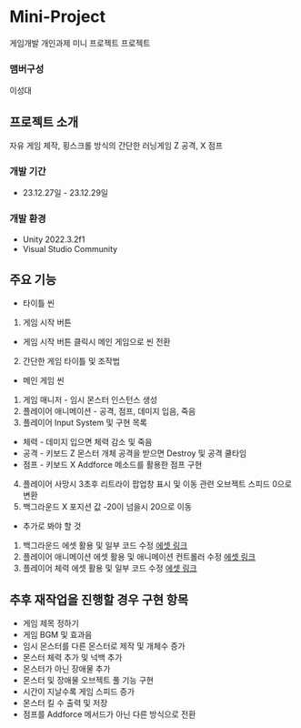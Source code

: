 # Mini-Project
게임개발 개인과제 미니 프로젝트 프로젝트

### 맴버구성
이성대

## 프로젝트 소개
자유 게임 제작, 횡스크롤 방식의 간단한 러닝게임
Z 공격, X 점프

### 개발 기간
* 23.12.27일 - 23.12.29일

### 개발 환경
- Unity 2022.3.2f1
- Visual Studio Community

## 주요 기능
 - 타이틀 씬
 1. 게임 시작 버튼
 - 게임 시작 버튼 클릭시 메인 게임으로 씬 전환
 2. 간단한 게임 타이틀 및 조작법
    
 - 메인 게임 씬
 1. 게임 매니저 - 임시 몬스터 인스턴스 생성
 2. 플레이어 애니메이션 - 공격, 점프, 데미지 입음, 죽음
 3. 플레이어 Input System 및 구현 목록
 - 체력 - 데미지 입으면 체력 감소 및 죽음
 - 공격 - 키보드 Z 몬스터 개체 공격을 받으면 Destroy 및 공격 쿨타임
 - 점프 - 키보드 X Addforce 메소드를 활용한 점프 구현
 4. 플레이어 사망시 3초후 리트라이 팝업창 표시 및 이동 관련 오브젝트 스피드 0으로 변환
 5. 백그라운드 X 포지션 값 -20이 넘을시 20으로 이동

 - 추가로 봐야 할 것
 1. 백그라운드 에셋 활용 및 일부 코드 수정 [에셋 링크](https://assetstore.unity.com/packages/2d/textures-materials/nature/free-pixel-art-hill-133118)
 2. 플레이어 애니메이션 에셋 활용 및 애니메이션 컨트롤러 수정 [에셋 링크](https://assetstore.unity.com/packages/2d/characters/warrior-free-asset-195707)
 3. 플레이어 체력 에셋 활용 및 일부 코드 수정 [에셋 링크](https://assetstore.unity.com/packages/tools/gui/simple-heart-health-system-120676)

## 추후 재작업을 진행할 경우 구현 항목
 - 게임 제목 정하기
 - 게임 BGM 및 효과음
 - 임시 몬스터를 다른 몬스터로 제작 및 개체수 증가
 - 몬스터 체력 추가 및 넉백 추가
 - 몬스터가 아닌 장애물 추가
 - 몬스터 및 장애물 오브젝트 풀 기능 구현
 - 시간이 지날수록 게임 스피드 증가
 - 몬스터 킬 수 출력 및 저장
 - 점프를 Addforce 메서드가 아닌 다른 방식으로 전환

